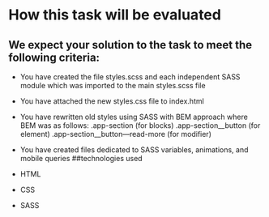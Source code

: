 # How this task will be evaluated
## We expect your solution to the task to meet the following criteria:


- You have created the file styles.scss and each independent SASS module which was imported to the main styles.scss file
- You have attached the new styles.css file to index.html

- You have rewritten old styles using SASS with BEM approach where BEM was as follows:
.app-section (for blocks)
.app-section__button (for element)
.app-section__button—read-more (for modifier)

- You have created files dedicated to SASS variables, animations, and mobile queries
##technologies used
- HTML
- CSS
- SASS
